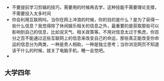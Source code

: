 - 不要提前学习剪辑的技巧，需要用的时候再去学，这种技能不需要理论支撑，不需要投入太多时间
- 你会利用互联网吗，当你在网上冲浪的时候，你的目的是什么？是为了获得一些什么信息？我觉得除了休闲娱乐相关的信息之外，最重要的是获取那些可以影响到自己的信息，比如说天气、相关政策等。不用对信息太过于焦虑，你百分之百不能通过这些互联网上的信息来改变自己的命运，那些真正能改变你命运的信息分为两类，一种是贵人相助，一种是独立思考；当你浏览网页不知道该干什么的时候，就关了电脑手机，睡一会觉吧。
- 
## 大学四年
